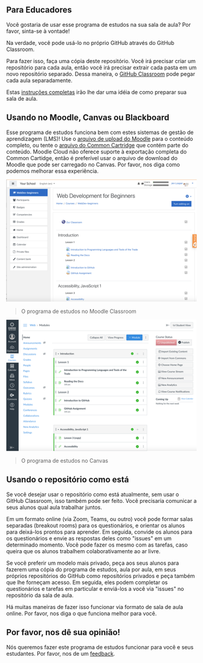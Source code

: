 
## Para Educadores 

Você gostaria de usar esse programa de estudos na sua sala de aula? Por favor, sinta-se à vontade! 

Na verdade, você pode usá-lo no próprio GitHub através do GitHub Classroom. 

Para fazer isso, faça uma cópia deste repositório. Você irá precisar criar um repositório para cada aula, então você irá precisar extrair cada pasta em um novo repositório separado. Dessa maneira, o [GitHub Classroom](https://classroom.github.com/classrooms) pode pegar cada aula separadamente. 

Estas [instruções completas](https://github.blog/2020-03-18-set-up-your-digital-classroom-with-github-classroom/) irão lhe dar uma idéia de como preparar sua sala de aula. 

## Usando no Moodle, Canvas ou Blackboard  

Esse programa de estudos funciona bem com estes sistemas de gestão de aprendizagem (LMS)! Use o [arquivo de upload do Moodle](/teaching-files/webdev-moodle.mbz) para o conteúdo completo, ou tente o [arquivo do Common Cartridge](/teaching-files/webdev-common-cartridge.imscc) que contém parte do conteúdo. Moodle Cloud não oferece suporte à exportação completa do Common Cartidge, então é preferível usar o arquivo de download do Moodle que pode ser carregado no Canvas. Por favor, nos diga como podemos melhorar essa experiência. 

![Moodle](/teaching-files/moodle.png)
> O programa de estudos no Moodle Classroom 

![Canvas](/teaching-files/canvas.png)
> O programa de estudos no Canvas 

## Usando o repositório como está 

Se você desejar usar o repositório como está atualmente, sem usar o GitHub Classroom, isso também pode ser feito. Você precisaria comunicar a seus alunos qual aula trabalhar juntos. 

Em um formato online (via Zoom, Teams, ou outro) você pode formar salas separadas (breakout rooms) para os questionários, e orientar os alunos para deixá-los prontos para aprender. Em seguida, convide os alunos para os questionários e envie as respostas deles como "issues" em um determinado momento. Você pode fazer os mesmo com as tarefas, caso queira que os alunos trabalhem colaborativamente ao ar livre. 

Se você preferir um modelo mais privado, peça aos seus alunos para fazerem uma cópia do programa de estudos, aula por aula, em seus próprios repositórios do GitHub como repositórios privados e peça também que lhe forneçam acesso. Em seguida, eles podem completar os questionários e tarefas em particular e enviá-los a você via "issues" no repositório da sala de aula. 

Há muitas maneiras de fazer isso funcionar via formato de sala de aula online. Por favor, nos diga o que funciona melhor para você. 

## Por favor, nos dê sua opinião! 

Nós queremos fazer este programa de estudos funcionar para você e seus estudantes. Por favor, nos de um [feedback](https://forms.microsoft.com/Pages/ResponsePage.aspx?id=v4j5cvGGr0GRqy180BHbR2humCsRZhxNuI79cm6n0hRUQzRVVU9VVlU5UlFLWTRLWlkyQUxORTg5WS4u). 
